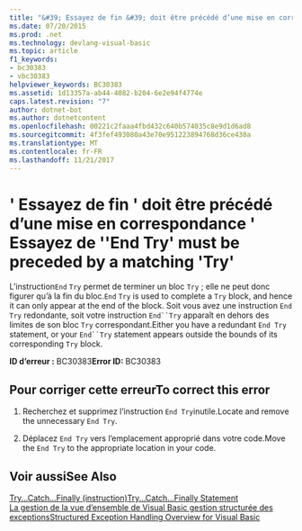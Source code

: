 ```yaml
---
title: "&#39; Essayez de fin &#39; doit être précédé d’une mise en correspondance &#39; Essayez de &#39;"
ms.date: 07/20/2015
ms.prod: .net
ms.technology: devlang-visual-basic
ms.topic: article
f1_keywords:
- bc30383
- vbc30383
helpviewer_keywords: BC30383
ms.assetid: 1d13357a-ab44-4082-b204-6e2e94f4774e
caps.latest.revision: "7"
author: dotnet-bot
ms.author: dotnetcontent
ms.openlocfilehash: 00221c2faaa4fbd432c640b574035c8e9d1d6ad8
ms.sourcegitcommit: 4f3fef493080a43e70e951223894768d36ce430a
ms.translationtype: MT
ms.contentlocale: fr-FR
ms.lasthandoff: 11/21/2017
---
```

# <a name="39end-try39-must-be-preceded-by-a-matching-39try39"></a><span data-ttu-id="a53fa-102">&#39; Essayez de fin &#39; doit être précédé d’une mise en correspondance &#39; Essayez de &#39;</span><span class="sxs-lookup"><span data-stu-id="a53fa-102">&#39;End Try&#39; must be preceded by a matching &#39;Try&#39;</span></span>
<span data-ttu-id="a53fa-103">L’instruction`End` `Try` permet de terminer un bloc `Try` ; elle ne peut donc figurer qu’à la fin du bloc.</span><span class="sxs-lookup"><span data-stu-id="a53fa-103">`End` `Try` is used to complete a `Try` block, and hence it can only appear at the end of the block.</span></span> <span data-ttu-id="a53fa-104">Soit vous avez une instruction `End Try` redondante, soit votre instruction `End``Try` apparaît en dehors des limites de son bloc `Try` correspondant.</span><span class="sxs-lookup"><span data-stu-id="a53fa-104">Either you have a redundant `End Try` statement, or your `End``Try` statement appears outside the bounds of its corresponding `Try` block.</span></span>  
  
 <span data-ttu-id="a53fa-105">**ID d’erreur :** BC30383</span><span class="sxs-lookup"><span data-stu-id="a53fa-105">**Error ID:** BC30383</span></span>  
  
## <a name="to-correct-this-error"></a><span data-ttu-id="a53fa-106">Pour corriger cette erreur</span><span class="sxs-lookup"><span data-stu-id="a53fa-106">To correct this error</span></span>  
  
1.  <span data-ttu-id="a53fa-107">Recherchez et supprimez l’instruction `End Try`inutile.</span><span class="sxs-lookup"><span data-stu-id="a53fa-107">Locate and remove the unnecessary `End Try`.</span></span>  
  
2.  <span data-ttu-id="a53fa-108">Déplacez `End Try` vers l’emplacement approprié dans votre code.</span><span class="sxs-lookup"><span data-stu-id="a53fa-108">Move the `End Try` to the appropriate location in your code.</span></span>  
  
## <a name="see-also"></a><span data-ttu-id="a53fa-109">Voir aussi</span><span class="sxs-lookup"><span data-stu-id="a53fa-109">See Also</span></span>  
 [<span data-ttu-id="a53fa-110">Try...Catch...Finally (instruction)</span><span class="sxs-lookup"><span data-stu-id="a53fa-110">Try...Catch...Finally Statement</span></span>](../../visual-basic/language-reference/statements/try-catch-finally-statement.md)  
 [<span data-ttu-id="a53fa-111">La gestion de la vue d’ensemble de Visual Basic gestion structurée des exceptions</span><span class="sxs-lookup"><span data-stu-id="a53fa-111">Structured Exception Handling Overview for Visual Basic</span></span>](http://msdn.microsoft.com/en-us/bb81af80-a735-4873-9711-6151a48e418a)
